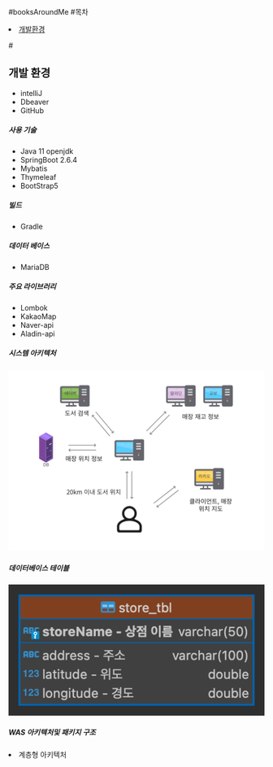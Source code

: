 #booksAroundMe
#목차
<li><a href="#개발환경">개발환경</a></li>

#<h2>개발 환경</h2>
<ul>
<li>intelliJ</li>
<li>Dbeaver</li>
<li>GitHub</li>
</ul>

<h5>사용 기술</h5>
<ul>
<li>Java 11 openjdk</li>
<li>SpringBoot 2.6.4</li>
<li>Mybatis</li>
<li>Thymeleaf</li>
<li>BootStrap5</li>
</ul>

<h5>빌드</h5>
<ul>
<li>Gradle</li>
</ul>

<h5>데이터 베이스</h5>
<ul>
<li>MariaDB</li>
</ul>

<h5>주요 라이브러리</h5>
<ul>
<li>Lombok</li>
<li>KakaoMap</li>
<li>Naver-api</li>
<li>Aladin-api</li>
</ul>

<h5>시스템 아키텍처</h5>
<img src="src/main/resources/static/images/attach1.png">

<h5>데이터베이스 테이블</h5>
<img src="src/main/resources/static/images/attach2.png">

<h5>WAS 아키텍처및 패키지 구조</h5>
<li>계층형 아키텍처</li>